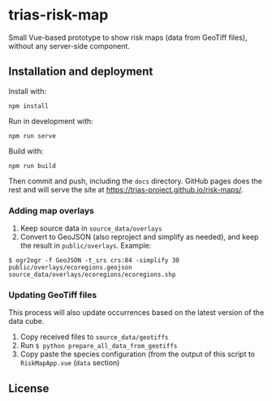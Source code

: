 # trias-risk-map

Small Vue-based prototype to show risk maps (data from GeoTiff files), without any server-side component.

## Installation and deployment

Install with:

```
npm install
```

Run in development with:

```
npm run serve
```

Build with:

```
npm run build
```

Then commit and push, including the `docs` directory. GitHub pages does the rest and will serve the site at <https://trias-project.github.io/risk-maps/>.

### Adding map overlays

1. Keep source data in `source_data/overlays`
2. Convert to GeoJSON (also reproject and simplify as needed), and keep the result in `public/overlays`. Example:

```
$ ogr2ogr -f GeoJSON -t_srs crs:84 -simplify 30 public/overlays/ecoregions.geojson source_data/overlays/ecoregions/ecoregions.shp
```

### Updating GeoTiff files

This process will also update occurrences based on the latest version of the data cube.

1. Copy received files to `source_data/geotiffs`
2. Run `$ python prepare_all_data_from_geotiffs`
3. Copy paste the species configuration (from the output of this script to `RiskMapApp.vue` (`data` section)

## License

